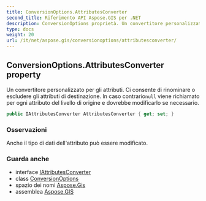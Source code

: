 ```yaml
---
title: ConversionOptions.AttributesConverter
second_title: Riferimento API Aspose.GIS per .NET
description: ConversionOptions proprietà. Un convertitore personalizzato per gli attributi. Ci consente di rinominare o escludere gli attributi di destinazione. In caso contrarionull viene richiamato per ogni attributo del livello di origine e dovrebbe modificarlo se necessario.
type: docs
weight: 20
url: /it/net/aspose.gis/conversionoptions/attributesconverter/
---
```

## ConversionOptions.AttributesConverter property

Un convertitore personalizzato per gli attributi. Ci consente di rinominare o escludere gli attributi di destinazione. In caso contrario`null` viene richiamato per ogni attributo del livello di origine e dovrebbe modificarlo se necessario.

```csharp
public IAttributesConverter AttributesConverter { get; set; }
```

### Osservazioni

Anche il tipo di dati dell'attributo può essere modificato.

### Guarda anche

* interface [IAttributesConverter](../../iattributesconverter/)
* class [ConversionOptions](../)
* spazio dei nomi [Aspose.Gis](../../conversionoptions/)
* assemblea [Aspose.GIS](../../../)


